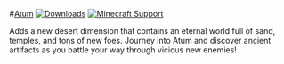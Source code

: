 #[Atum](http://www.minecraftforum.net/forums/mapping-and-modding/minecraft-mods/1288464-atum-journey-into-the-sands)
[![Downloads](http://cf.way2muchnoise.eu/full_atum_downloads.svg)](https://mods.curse.com/mc-mods/minecraft/atum)
[![Minecraft Support](http://cf.way2muchnoise.eu/versions/atum_all.svg)](https://mods.curse.com/mc-mods/minecraft/atum)

Adds a new desert dimension that contains an eternal world full of sand, temples, and tons of new foes. Journey into Atum and discover ancient artifacts as you battle your way through vicious new enemies!
